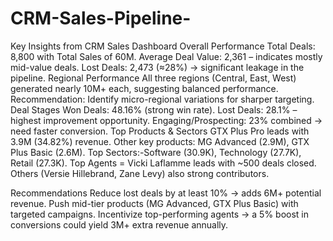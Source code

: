 # CRM-Sales-Pipeline-
Key Insights from CRM Sales Dashboard
Overall Performance
Total Deals: 8,800 with Total Sales of 60M.
Average Deal Value: 2,361 – indicates mostly mid-value deals.
Lost Deals: 2,473 (≈28%) → significant leakage in the pipeline.
Regional Performance
All three regions (Central, East, West) generated nearly 10M+ each, suggesting balanced performance.
Recommendation: Identify micro-regional variations for sharper targeting.
Deal Stages
Won Deals: 48.16% (strong win rate).
Lost Deals: 28.1% – highest improvement opportunity.
Engaging/Prospecting: 23% combined → need faster conversion.
Top Products & Sectors
GTX Plus Pro leads with 3.9M (34.82%) revenue.
Other key products: MG Advanced (2.9M), GTX Plus Basic (2.6M).
Top Sectors:-Software (30.9K), Technology (27.7K), Retail (27.3K).
Top Agents = Vicki Laflamme leads with ~500 deals closed.
Others (Versie Hillebrand, Zane Levy) also strong contributors.

Recommendations
Reduce lost deals by at least 10% → adds 6M+ potential revenue.
Push mid-tier products (MG Advanced, GTX Plus Basic) with targeted campaigns.
Incentivize top-performing agents → a 5% boost in conversions could yield 3M+ extra revenue annually.
